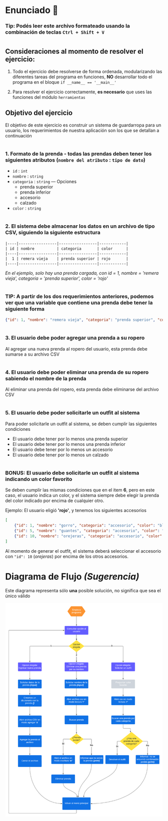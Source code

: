 # Enunciado :card_index:

### Tip: Podés leer este archivo formateado usando la combinación de teclas `Ctrl + Shift + V`
#
## Consideraciones al momento de resolver el ejercicio:
1. Todo el ejercicio debe resolverse de forma ordenada, modularizando las diferentes tareas del programa en funciones, **NO** desarrollar todo el programa en el bloque `if __name__ == '__main__'`

2. Para resolver el ejercicio correctamente, **es necesario** que uses las funciones del módulo `herramientas`

## Objetivo del ejercicio
El objetivo de este ejercicio es construir un sistema de guardarropa para un usuario, los requerimientos de nuestra aplicación son los que se detallan a continuación

#

### 1. Formato de la prenda - todas las prendas deben tener los siguientes atributos (`nombre del atributo` : `tipo de dato`)
- `id` : `int`
- `nombre` : `string`
- `categoria` : `string` — Opciones
    - prenda superior
    - prenda inferior
    - accesorio
    - calzado
- `color` : `string`

#

### 2. El sistema debe almacenar los datos en un archivo de tipo CSV, siguiendo la siguiente estructura

```
|----|-----------------|-----------------|------------|
| id | nombre          | categoria       | color      |
|----|-----------------|-----------------|------------|
|  1 | remera vieja    | prenda superior | rojo       |
|----|-----------------|-----------------|------------|
```

*En el ejemplo, solo hay una prenda cargada, con id = 1, nombre = 'remera vieja', categoria = 'prenda superior', color = 'rojo'*

#

### **TIP**: A partir de los dos requerimientos anteriores, podemos ver que una variable que contiene una prenda debe tener la siguiente forma

```json
{"id": 1, "nombre": "remera vieja", "categoria": "prenda superior", "color": "rojo"}
``` 

# 

### 3. El usuario debe poder agregar una prenda a su ropero
Al agregar una nueva prenda al ropero del usuario, esta prenda debe sumarse a su archivo CSV

#

### 4. El usuario debe poder eliminar una prenda de su ropero sabiendo el **nombre** de la prenda
Al eliminar una prenda del ropero, esta prenda debe eliminarse del archivo CSV

#

### 5. El usuario debe poder solicitarle un outfit al sistema
Para poder solicitarle un outfit al sistema, se deben cumplir las siguientes condiciones

- El usuario debe tener por lo menos una prenda superior
- El usuario debe tener por lo menos una prenda inferior
- El usuario debe tener por lo menos un accesorio
- El usuario debe tener por lo menos un calzado

#

### **BONUS**: El usuario debe solicitarle un outfit al sistema indicando un color favorito
Se deben cumplir las mismas condiciones que en el item **6**, pero en este caso, el usuario indica un color, y el sistema
siempre debe elegir la prenda del color indicado por encima de cualquier otro.

Ejemplo:
El usuario eligió **'rojo'**, y tenemos los siguientes accesorios
```json
[
    {"id": 1, "nombre": "gorro", "categoria": "accesorio", "color": "blanco"},
    {"id": 5, "nombre": "guantes", "categoria": "accesorio", "color": "verde"},
    {"id": 10, "nombre": "orejeras", "categoria": "accesorio", "color": "rojo"}
]
```

Al momento de generar el outfit, el sistema deberá seleccionar el accesorio con `"id": 10` (*orejeras*) por encima de los otros accesorios.

# Diagrama de Flujo *(Sugerencia)*
Este diagrama representa sólo **una** posible solución, no significa que sea el único válido

![ropero](img/diagrama.png)